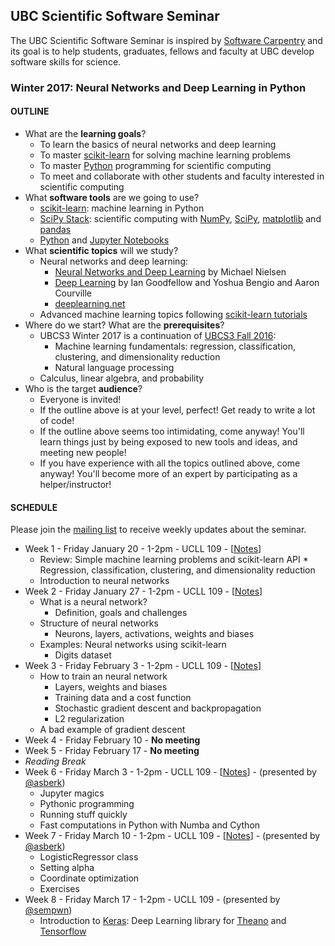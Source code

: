 ## UBC Scientific Software Seminar

The UBC Scientific Software Seminar is inspired by [Software Carpentry](http://software-carpentry.org/) and its goal is to help students, graduates, fellows and faculty at UBC develop software skills for science.

### Winter 2017: Neural Networks and Deep Learning in Python

#### OUTLINE

* What are the **learning goals**?
  * To learn the basics of neural networks and deep learning
  * To master [scikit-learn](http://scikit-learn.org) for solving machine learning problems
  * To master [Python](https://www.python.org/) programming for scientific computing
  * To meet and collaborate with other students and faculty interested in scientific computing
* What **software tools** are we going to use?
  * [scikit-learn](http://scikit-learn.org/): machine learning in Python
  * [SciPy Stack](http://scipy.org/): scientific computing with [NumPy](http://www.numpy.org/), [SciPy](http://scipy.org/), [matplotlib](http://matplotlib.org/) and [pandas](http://pandas.pydata.org/)
  * [Python](https://www.python.org/) and [Jupyter Notebooks](http://jupyter.org/)
* What **scientific topics** will we study?
  * Neural networks and deep learning:
    * [Neural Networks and Deep Learning](http://neuralnetworksanddeeplearning.com/) by Michael Nielsen
    * [Deep Learning](http://www.deeplearningbook.org/) by Ian Goodfellow and Yoshua Bengio and Aaron Courville
    * [deeplearning.net](http://deeplearning.net/)
  * Advanced machine learning topics following [scikit-learn tutorials](http://scikit-learn.org/stable/tutorial/basic/tutorial.html)
* Where do we start? What are the **prerequisites**?
  * UBCS3 Winter 2017 is a continuation of [UBCS3 Fall 2016](https://github.com/ubcs3/2016-Fall):
    * Machine learning fundamentals: regression, classification, clustering, and dimensionality reduction
    * Natural language processing
  * Calculus, linear algebra, and probability
* Who is the target **audience**?
  * Everyone is invited!
  * If the outline above is at your level, perfect! Get ready to write a lot of code!
  * If the outline above seems too intimidating, come anyway! You'll learn things just by being exposed to new tools and ideas, and meeting new people!
  * If you have experience with all the topics outlined above, come anyway! You'll become more of an expert by participating as a helper/instructor!

#### SCHEDULE

Please join the [mailing list](https://survey.ubc.ca/s/ubcs3-mailing-list/) to receive weekly updates about the seminar.

* Week 1 - Friday January 20 - 1-2pm - UCLL 109 - [[Notes](notes-2017-01-20.ipynb)]
  * Review: Simple machine learning problems and scikit-learn API
        * Regression, classification, clustering, and dimensionality reduction
  * Introduction to neural networks
* Week 2 - Friday January 27 - 1-2pm - UCLL 109 - [[Notes](notes-2017-01-27.ipynb)]
  * What is a neural network?
    * Definition, goals and challenges
  * Structure of neural networks
    * Neurons, layers, activations, weights and biases
  * Examples: Neural networks using scikit-learn
    * Digits dataset
* Week 3 - Friday February 3 - 1-2pm - UCLL 109 - [[Notes](notes-2017-02-03.ipynb)]
  * How to train an neural network
    * Layers, weights and biases
    * Training data and a cost function
    * Stochastic gradient descent and backpropagation
    * L2 regularization
  * A bad example of gradient descent
* Week 4 - Friday February 10 - **No meeting**
* Week 5 - Friday February 17 - **No meeting**
* *Reading Break*
* Week 6 - Friday March 3 - 1-2pm - UCLL 109 - [[Notes](notes-aaron-full-2017-03-03.ipynb)] - (presented by [@asberk](https://github.com/asberk))
  * Jupyter magics
  * Pythonic programming
  * Running stuff quickly
  * Fast computations in Python with Numba and Cython
* Week 7 - Friday March 10 - 1-2pm - UCLL 109 - [[Notes](notes-aaron-full-2017-03-10.ipynb)] - (presented by [@asberk](https://github.com/asberk))
  * LogisticRegressor class
  * Setting alpha
  * Coordinate optimization
  * Exercises
* Week 8 - Friday March 17 - 1-2pm - UCLL 109 - (presented by [@sempwn](https://github.com/sempwn))
  * Introduction to [Keras](https://keras.io/): Deep Learning library for [Theano](http://deeplearning.net/software/theano/) and [Tensorflow](https://www.tensorflow.org/)
